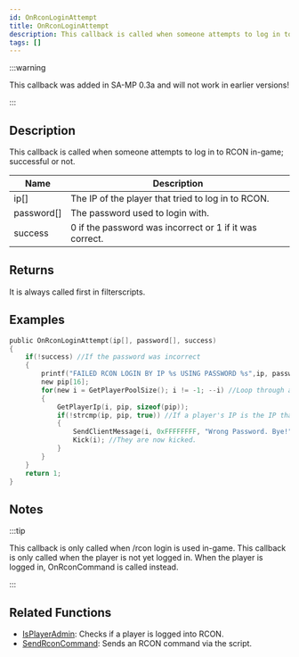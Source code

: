 ```yaml
---
id: OnRconLoginAttempt
title: OnRconLoginAttempt
description: This callback is called when someone attempts to log in to RCON in-game; successful or not.
tags: []
---
```


:::warning

This callback was added in SA-MP 0.3a and will not work in earlier versions!

:::

## Description

This callback is called when someone attempts to log in to RCON in-game; successful or not.

| Name       | Description                                             |
| ---------- | ------------------------------------------------------- |
| ip[]       | The IP of the player that tried to log in to RCON.      |
| password[] | The password used to login with.                        |
| success    | 0 if the password was incorrect or 1 if it was correct. |

## Returns

It is always called first in filterscripts.

## Examples

```c
public OnRconLoginAttempt(ip[], password[], success)
{
    if(!success) //If the password was incorrect
    {
        printf("FAILED RCON LOGIN BY IP %s USING PASSWORD %s",ip, password);
        new pip[16];
        for(new i = GetPlayerPoolSize(); i != -1; --i) //Loop through all players
        {
            GetPlayerIp(i, pip, sizeof(pip));
            if(!strcmp(ip, pip, true)) //If a player's IP is the IP that failed the login
            {
                SendClientMessage(i, 0xFFFFFFFF, "Wrong Password. Bye!"); //Send a message
                Kick(i); //They are now kicked.
            }
        }
    }
    return 1;
}
```

## Notes

:::tip

This callback is only called when /rcon login is used in-game.
This callback is only called when the player is not yet logged in. When the player is logged in, OnRconCommand is called instead.

:::

## Related Functions

- [IsPlayerAdmin](../functions/IsPlayerAdmin.md): Checks if a player is logged into RCON.
- [SendRconCommand](../functions/SendRconCommand.md): Sends an RCON command via the script.
